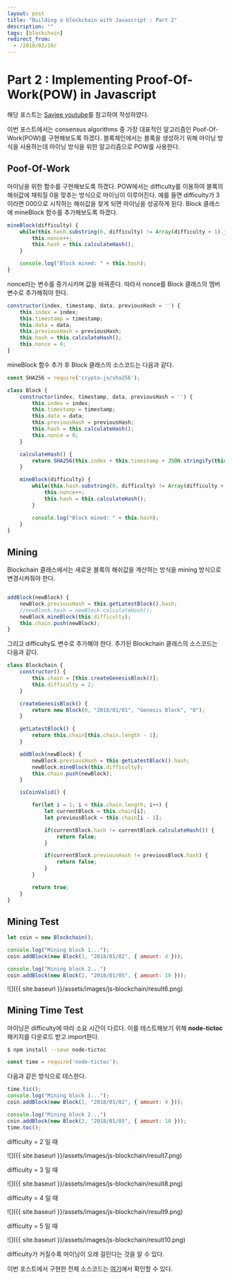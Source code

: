 ```yaml
---
layout: post
title: "Building a blockchain with Javascript : Part 2"
description: ""
tags: [blockchain]
redirect_from:
  - /2018/02/10/
---
```


# Part 2 : Implementing Proof-Of-Work(POW) in Javascript

  해당 포스트는 [Savjee youtube](https://www.youtube.com/watch?v=HneatE69814&list=PLzvRQMJ9HDiTqZmbtFisdXFxul5k0F-Q4&index=2)를 참고하여 작성하였다.

  이번 포스트에서는 consensus algorithms 중 가장 대표적인 알고리즘인 Poof-Of-Work(POW)를 구현해보도록 하겠다. 블록체인에서는 블록을 생성하기 위해 마이닝 방식을 사용하는데 마이닝 방식을 위한 알고리즘으로 POW를 사용한다.

## Poof-Of-Work

  마이닝을 위한 함수를 구현해보도록 하겠다. POW에서는 difficulty를 이용하여 블록의 해쉬값에 채워질 0을 맞추는 방식으로 마이닝이 이루어진다. 예를 들면 difficulty가 3이라면 000으로 시작하는 해쉬값을 찾게 되면 마이닝을 성공하게 된다. Block 클래스에 mineBlock 함수를 추가해보도록 하겠다.

  ```js
  mineBlock(difficulty) {
      while(this.hash.substring(0, difficulty) != Array(difficulty + 1).join("0")) {
          this.nonce++;
          this.hash = this.calculateHash();
      }

      console.log("Block mined: " + this.hash);
  }
  ```

  nonce라는 변수를 증가시키며 값을 바꿔준다. 따라서 nonce를 Block
  클래스의 멤버변수로 추가해줘야 한다.

  ```js
  constructor(index, timestamp, data, previousHash = '') {
      this.index = index;
      this.timestamp = timestamp;
      this.data = data;
      this.previousHash = previousHash;
      this.hash = this.calculateHash();
      this.nonce = 0;
  }
  ```

  mineBlock 함수 추가 후 Block 클래스의 소스코드는 다음과 같다.

  ```js
  const SHA256 = require('crypto-js/sha256');

  class Block {
      constructor(index, timestamp, data, previousHash = '') {
          this.index = index;
          this.timestamp = timestamp;
          this.data = data;
          this.previousHash = previousHash;
          this.hash = this.calculateHash();
          this.nonce = 0;
      }

      calculateHash() {
          return SHA256(this.index + this.timestamp + JSON.stringify(this.data) + this.previousHash + this.nonce).toString();
      }

      mineBlock(difficulty) {
          while(this.hash.substring(0, difficulty) != Array(difficulty + 1).join("0")) {
              this.nonce++;
              this.hash = this.calculateHash();
          }

          console.log("Block mined: " + this.hash);
      }
  }
  ```

## Mining

  Blockchain 클래스에서는 새로운 블록의 해쉬값을 계산하는 방식을 mining 방식으로 변경시켜줘야 한다.

  ```js

  addBlock(newBlock) {
      newBlock.previousHash = this.getLatestBlock().hash;
      //newBlock.hash = newBlock.calculateHash();
      newBlock.mineBlock(this.difficulty);
      this.chain.push(newBlock);
  }
  ```

  그리고 difficulty도 변수로 추가해야 한다. 추가된 Blockchain 클래스의 소스코드는 다음과 같다.

  ```js
  class Blockchain {
      constructor() {
          this.chain = [this.createGenesisBlock()];
          this.difficulty = 2;
      }

      createGenesisBlock() {
          return new Block(0, "2018/01/01", "Genesis Block", "0");
      }

      getLatestBlock() {
          return this.chain[this.chain.length - 1];
      }

      addBlock(newBlock) {
          newBlock.previousHash = this.getLatestBlock().hash;
          newBlock.mineBlock(this.difficulty);
          this.chain.push(newBlock);
      }

      isCoinValid() {

          for(let i = 1; i < this.chain.length; i++) {
              let currentBlock = this.chain[i];
              let previousBlock = this.chain[i - 1];

              if(currentBlock.hash != currentBlock.calculateHash()) {
                  return false;
              }

              if(currentBlock.previousHash != previousBlock.hash) {
                  return false;
              }
          }

          return true;
      }
  }
  ```

## Mining Test

  ```js
  let coin = new Blockchain();

  console.log("Mining block 1...");
  coin.addBlock(new Block(1, "2018/01/02", { amount: 4 }));

  console.log("Mining block 2...")
  coin.addBlock(new Block(2, "2018/01/05", { amount: 10 }));
  ```

  ![]({{ site.baseurl }}/assets/images/js-blockchain/result6.png)

## Mining Time Test

  마이닝은 difficulty에 따라 소요 시간이 다르다. 이를 테스트해보기 위해 __node-tictoc__ 패키지를 다운로드 받고 import한다.

  ```sh
  $ npm install --save node-tictoc
  ```

  ```js
  const time = require('node-tictoc');
  ```

  다음과 같은 방식으로 테스한다.

  ```js
  time.tic();
  console.log("Mining block 1...");
  coin.addBlock(new Block(1, "2018/01/02", { amount: 4 }));

  console.log("Mining block 2...")
  coin.addBlock(new Block(2, "2018/01/05", { amount: 10 }));
  time.toc();
  ```

  difficulty = 2 일 때

  ![]({{ site.baseurl }}/assets/images/js-blockchain/result7.png)

  difficulty = 3 일 때

  ![]({{ site.baseurl }}/assets/images/js-blockchain/result8.png)

  difficulty = 4 일 때

  ![]({{ site.baseurl }}/assets/images/js-blockchain/result9.png)

  difficulty = 5 일 때

  ![]({{ site.baseurl }}/assets/images/js-blockchain/result10.png)

  difficulty가 커질수록 마이닝이 오래 걸린다는 것을 알 수 있다.

  이번 포스트에서 구현한 전체 소스코드는 [여기](https://github.com/qpakzk/JS-Blockchain/blob/master/part3/main.js)에서 확인할 수 있다.

